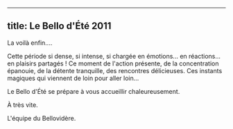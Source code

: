 
---
  title: Le Bello d'Été 2011
---

La voilà enfin....

Cette période si dense, si intense, si chargée en émotions... en réactions... en plaisirs partagés ! Ce moment de l'action présente, de la concentration épanouie, de la détente tranquille, des rencontres délicieuses. Ces instants magiques qui viennent de loin pour aller loin...

Le Bello d'Été se prépare à vous accueillir chaleureusement.

À très vite.

L'équipe du Bellovidère.
